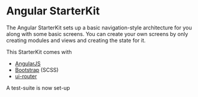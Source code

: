 # Angular StarterKit

The Angular StarterKit sets up a basic navigation-style architecture for you along with some basic screens. You can create your own screens by only creating modules and views and creating the state for it.

This StarterKit comes with

 * [AngularJS](https://angularjs.org/)
 * [Bootstrap](http://getbootstrap.com/css/#overview) (SCSS)
 * [ui-router](https://github.com/angular-ui/ui-router)
 

A test-suite is now set-up
